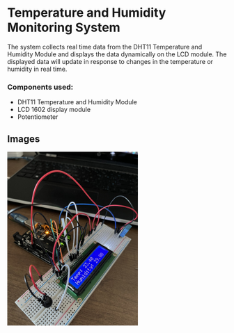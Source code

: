 # Temperature and Humidity Monitoring System 


The system collects real time data from the DHT11 Temperature and Humidity Module and displays the data dynamically on the LCD module. The displayed data will update in response to changes in the temperature or humidity in real time. 

### Components used:
 - DHT11 Temperature and Humidity Module
 - LCD 1602 display module
 - Potentiometer 


## Images

<img style="center" src="./system.JPG" width="300px"/>
